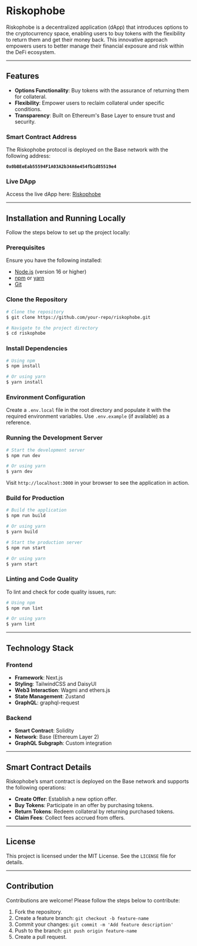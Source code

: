 # Riskophobe

Riskophobe is a decentralized application (dApp) that introduces options to the cryptocurrency space, enabling users to buy tokens with the flexibility to return them and get their money back. This innovative approach empowers users to better manage their financial exposure and risk within the DeFi ecosystem.

---

## Features

- **Options Functionality**: Buy tokens with the assurance of returning them for collateral.
- **Flexibility**: Empower users to reclaim collateral under specific conditions.
- **Transparency**: Built on Ethereum's Base Layer to ensure trust and security.

### Smart Contract Address

The Riskophobe protocol is deployed on the Base network with the following address:

**`0x0bBEeEab55594F1A03A2b34A6e454fb1d85519e4`**

### Live DApp

Access the live dApp here: [Riskophobe](https://riskophobe.com/)

---

## Installation and Running Locally

Follow the steps below to set up the project locally:

### Prerequisites

Ensure you have the following installed:

- [Node.js](https://nodejs.org/) (version 16 or higher)
- [npm](https://www.npmjs.com/) or [yarn](https://yarnpkg.com/)
- [Git](https://git-scm.com/)

### Clone the Repository

```bash
# Clone the repository
$ git clone https://github.com/your-repo/riskophobe.git

# Navigate to the project directory
$ cd riskophobe
```

### Install Dependencies

```bash
# Using npm
$ npm install

# Or using yarn
$ yarn install
```

### Environment Configuration

Create a `.env.local` file in the root directory and populate it with the required environment variables. Use `.env.example` (if available) as a reference.

### Running the Development Server

```bash
# Start the development server
$ npm run dev

# Or using yarn
$ yarn dev
```

Visit `http://localhost:3000` in your browser to see the application in action.

### Build for Production

```bash
# Build the application
$ npm run build

# Or using yarn
$ yarn build

# Start the production server
$ npm run start

# Or using yarn
$ yarn start
```

### Linting and Code Quality

To lint and check for code quality issues, run:

```bash
# Using npm
$ npm run lint

# Or using yarn
$ yarn lint
```

---

## Technology Stack

### Frontend

- **Framework**: Next.js
- **Styling**: TailwindCSS and DaisyUI
- **Web3 Interaction**: Wagmi and ethers.js
- **State Management**: Zustand
- **GraphQL**: graphql-request

### Backend

- **Smart Contract**: Solidity
- **Network**: Base (Ethereum Layer 2)
- **GraphQL Subgraph**: Custom integration

---

## Smart Contract Details

Riskophobe’s smart contract is deployed on the Base network and supports the following operations:

- **Create Offer**: Establish a new option offer.
- **Buy Tokens**: Participate in an offer by purchasing tokens.
- **Return Tokens**: Redeem collateral by returning purchased tokens.
- **Claim Fees**: Collect fees accrued from offers.

---

## License

This project is licensed under the MIT License. See the `LICENSE` file for details.

---

## Contribution

Contributions are welcome! Please follow the steps below to contribute:

1. Fork the repository.
2. Create a feature branch: `git checkout -b feature-name`
3. Commit your changes: `git commit -m 'Add feature description'`
4. Push to the branch: `git push origin feature-name`
5. Create a pull request.
